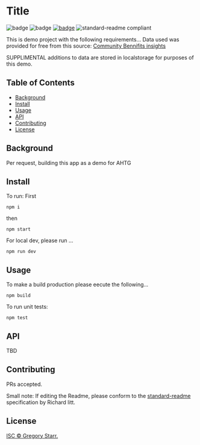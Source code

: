 # Title

![badge](https://img.shields.io/badge/author-Gregory%20Starr-red)
![badge](https://img.shields.io/badge/isModern-True-blue)
[![badge](https://img.shields.io/badge/pupose-code%20challenge-brightgreen)](LICENSE)
![standard-readme compliant](https://img.shields.io/badge/readme%20style-standard-brightgreen.svg?style=flat-square)

This is demo project with the following requirements...
Data used was provided for free from this source:  [Community Bennifits insights](https://www.communitybenefitinsight.org/?page=info.data_api)

SUPPLIMENTAL additions to data are stored in localstorage for purposes of this demo.


## Table of Contents

- [Background](#background)
- [Install](#install)
- [Usage](#usage)
- [API](#api)
- [Contributing](#contributing)
- [License](#license)

## Background
Per request, building this app as a demo for AHTG
## Install

To run:
First

```
npm i
```
then
```
npm start
```
For local dev, please run ...

```
npm run dev
```



## Usage
To make a build production please eecute the following...
```
npm build
```

To run unit tests:

```
npm test
```

## API
TBD
## Contributing

PRs accepted.

Small note: If editing the Readme, please conform to the [standard-readme](https://github.com/RichardLitt/standard-readme) specification by Richard litt.

## License

[ISC © Gregory Starr.](../LICENSE)
